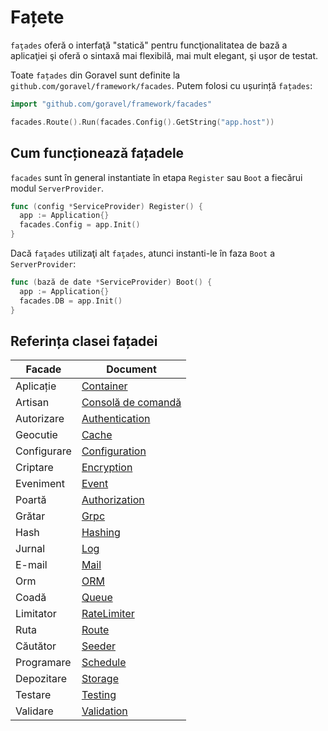 # Fațete

`faţades` oferă o interfaţă "statică" pentru funcţionalitatea de bază a aplicaţiei şi oferă o sintaxă mai flexibilă, mai mult
elegant, şi uşor de testat.

Toate `fațades` din Goravel sunt definite la `github.com/goravel/framework/facades`. Putem folosi cu ușurință `fațades`:

```go
import "github.com/goravel/framework/facades"

facades.Route().Run(facades.Config().GetString("app.host"))
```

## Cum funcționează fațadele

`facades` sunt în general instantiate în etapa `Register` sau `Boot` a fiecărui modul `ServerProvider`.

```go
func (config *ServiceProvider) Register() {
  app := Application{}
  facades.Config = app.Init()
}
```

Dacă `faţades` utilizaţi alt `faţades`, atunci instanti-le în faza `Boot` a `ServerProvider`:

```go
func (bază de date *ServiceProvider) Boot() {
  app := Application{}
  facades.DB = app.Init()
}
```

## Referința clasei fațadei

| Facade      | Document                                     |
| ----------- | -------------------------------------------- |
| Aplicație   | [Container](../foundation/container)         |
| Artisan     | [Consolă de comandă](../advanced/artisan)    |
| Autorizare  | [Authentication](../security/authentication) |
| Geocutie    | [Cache](../advanced/cache)                   |
| Configurare | [Configuration](../quickstart/configuration) |
| Criptare    | [Encryption](../security/encryption)         |
| Eveniment   | [Event](../advanced/events)                  |
| Poartă      | [Authorization](../security/authorization)   |
| Grătar      | [Grpc](../basic/grpc)                        |
| Hash        | [Hashing](../security/hashing)               |
| Jurnal      | [Log](../basic/logging)                      |
| E-mail      | [Mail](../advanced/mail)                     |
| Orm         | [ORM](../orm/quickstart)                     |
| Coadă       | [Queue](../advanced/queues)                  |
| Limitator   | [RateLimiter](../basic/routing)              |
| Ruta        | [Route](../basic/routing)                    |
| Căutător    | [Seeder](../orm/seeding)                     |
| Programare  | [Schedule](../advanced/schedule)             |
| Depozitare  | [Storage](../advanced/schedule)              |
| Testare     | [Testing](../testing/quickstart)             |
| Validare    | [Validation](../advanced/schedule)           |

